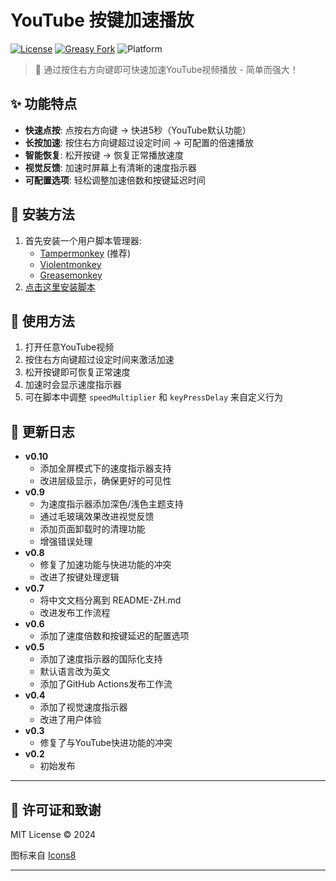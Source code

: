 # YouTube 按键加速播放

[![License](https://img.shields.io/github/license/landrarwolf/youtube-speed-control)](LICENSE)
[![Greasy Fork](https://img.shields.io/badge/Greasy%20Fork-安装-green)](https://update.greasyfork.org/scripts/520580/YouTube%20%E6%8C%89%E9%94%AE%E5%8A%A0%E9%80%9F%E6%92%AD%E6%94%BE.user.js)
![Platform](https://img.shields.io/badge/平台-YouTube-red)

> 🚀 通过按住右方向键即可快速加速YouTube视频播放 - 简单而强大！

## ✨ 功能特点
- **快速点按**: 点按右方向键 → 快进5秒（YouTube默认功能）
- **长按加速**: 按住右方向键超过设定时间 → 可配置的倍速播放
- **智能恢复**: 松开按键 → 恢复正常播放速度
- **视觉反馈**: 加速时屏幕上有清晰的速度指示器
- **可配置选项**: 轻松调整加速倍数和按键延迟时间

## 🔧 安装方法
1. 首先安装一个用户脚本管理器:
   - [Tampermonkey](https://www.tampermonkey.net/) (推荐)
   - [Violentmonkey](https://violentmonkey.github.io/)
   - [Greasemonkey](https://www.greasespot.net/)
2. [点击这里安装脚本](https://update.greasyfork.org/scripts/520580/YouTube%20%E6%8C%89%E9%94%AE%E5%8A%A0%E9%80%9F%E6%92%AD%E6%94%BE.user.js)

## 📖 使用方法
1. 打开任意YouTube视频
2. 按住右方向键超过设定时间来激活加速
3. 松开按键即可恢复正常速度
4. 加速时会显示速度指示器
5. 可在脚本中调整 `speedMultiplier` 和 `keyPressDelay` 来自定义行为

## 📝 更新日志
- **v0.10**
  - 添加全屏模式下的速度指示器支持
  - 改进层级显示，确保更好的可见性
- **v0.9**
  - 为速度指示器添加深色/浅色主题支持
  - 通过毛玻璃效果改进视觉反馈
  - 添加页面卸载时的清理功能
  - 增强错误处理
- **v0.8**
  - 修复了加速功能与快进功能的冲突
  - 改进了按键处理逻辑
- **v0.7**
  - 将中文文档分离到 README-ZH.md
  - 改进发布工作流程
- **v0.6**
  - 添加了速度倍数和按键延迟的配置选项
- **v0.5**
  - 添加了速度指示器的国际化支持
  - 默认语言改为英文
  - 添加了GitHub Actions发布工作流
- **v0.4**
  - 添加了视觉速度指示器
  - 改进了用户体验
- **v0.3**
  - 修复了与YouTube快进功能的冲突
- **v0.2**
  - 初始发布

---

## 📄 许可证和致谢
MIT License © 2024

图标来自 [Icons8](https://icons8.com/icon/9991/fast-forward)

---